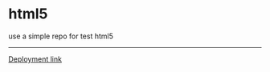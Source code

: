 html5
=====

use a simple repo for test html5
***
[Deployment link](https://portfolio-7xh.pages.dev/#services)
